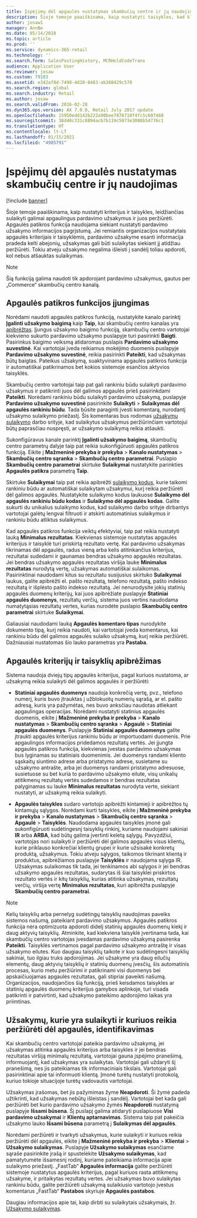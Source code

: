 ```yaml
---
title: Įspėjimų dėl apgaulės nustatymas skambučių centre ir jų naudojimas
description: Šioje temoje paaiškinama, kaip nustatyti taisykles, kad klientų aptarnavimo atstovai užsakymų apdorojimo metu būtų įspėjami apie galimai apgaulingą informaciją. Galite apibrėžti konkrečius kodus, kuriuos naudojant galima automatiškai arba rankiniu būdu sulaikyti įtartinus užsakymus.
author: josaw1
manager: AnnBe
ms.date: 05/14/2018
ms.topic: article
ms.prod: ''
ms.service: dynamics-365-retail
ms.technology: ''
ms.search.form: SalesPostingHistory, MCRHoldCodeTrans
audience: Application User
ms.reviewer: josaw
ms.custom: 79103
ms.assetid: e342af8d-7498-4d20-8483-ab368429c578
ms.search.region: global
ms.search.industry: Retail
ms.author: josaw
ms.search.validFrom: 2016-02-28
ms.dyn365.ops.version: AX 7.0.0, Retail July 2017 update
ms.openlocfilehash: 15950edd142b222a90bee7876718f4fc5c607468
ms.sourcegitcommit: 38d40c331c8894acb7b119c5073e3088b54776c1
ms.translationtype: HT
ms.contentlocale: lt-LT
ms.lasthandoff: 01/15/2021
ms.locfileid: "4985791"
---
```

# <a name="set-up-and-work-with-call-center-fraud-alerts"></a>Įspėjimų dėl apgaulės nustatymas skambučių centre ir jų naudojimas

[!include [banner](includes/banner.md)]

Šioje temoje paaiškinama, kaip nustatyti kriterijus ir taisykles, leidžiančias sulaikyti galimai apgaulingus pardavimo užsakymus ir juos peržiūrėti. Apgaulės patikros funkcija naudojama siekiant nustatyti pardavimo užsakymo informacijos pagrįstumą. Jei remiantis organizacijos nustatytais apgaulės kriterijais ir taisyklėmis, pardavimo užsakyme esanti informacija pradeda kelti abejonių, užsakymas gali būti sulaikytas siekiant jį atidžiau peržiūrėti. Tokiu atveju užsakymo negalima išleisti į sandėlį toliau apdoroti, kol nebus atšauktas sulaikymas.

> [!NOTE]
> Šią funkciją galima naudoti tik apdorojant pardavimo užsakymus, gautus per „Commerce“ skambučių centro kanalą.

## <a name="turning-on-the-fraud-check-feature"></a>Apgaulės patikros funkcijos įjungimas

Norėdami naudoti apgaulės patikros funkciją, nustatykite kanalo parinktį **Įgalinti užsakymo baigimą** kaip **Taip**, kai skambučių centro kanalas yra [apibrėžtas](https://docs.microsoft.com/dynamics365/unified-operations/retail/set-up-order-processing-options). Įjungus užsakymo baigimo funkciją, skambučių centro vartotojai kiekvieno sukurto pardavimo užsakymo puslapyje turi pasirinkti **Baigti**. Pasirinkus baigimo veiksmą atidaromas puslapis **Pardavimo užsakymo suvestinė**. Kai vartotojai įveda reikiamus mokėjimo duomenis puslapyje **Pardavimo užsakymo suvestinė**, reikia pasirinkti **Pateikti**, kad užsakymas būtų baigtas. Pateikus užsakymą, suaktyvinama apgaulės patikros funkcija ir automatiškai patikrinamos bet kokios sistemoje esančios aktyvios taisyklės.

Skambučių centro vartotojai taip pat gali rankiniu būdu sulaikyti pardavimo užsakymus ir patikrinti juos dėl galimos apgaulės prieš pasirinkdami **Pateikti**. Norėdami rankiniu būdu sulaikyti pardavimo užsakymą, puslapyje **Pardavimo užsakymo suvestinė** pasirinkite **Sulaikyti** \> **Sulaikymas dėl apgaulės rankiniu būdu**. Tada būsite paraginti įvesti komentarą, nurodantį užsakymo sulaikymo priežastį. Šis komentaras bus rodomas [užsakymų sulaikymo](https://docs.microsoft.com/dynamics365/unified-operations/retail/work-with-order-holds) darbo srityje, kad sulaikytus užsakymus peržiūrinčiam vartotojui būtų paprasčiau nuspręsti, ar užsakymo sulaikymą reikia atšaukti.

Sukonfigūravus kanale parinktį **Įgalinti užsakymo baigimą**, skambučių centro parametrų dalyje taip pat reikia sukonfigūruoti apgaulės patikros funkciją. Eikite į **Mažmeninė prekyba ir prekyba** \> **Kanalo nustatymas** \> **Skambučių centro sąranka** \> **Skambučių centro parametrai**. Puslapio **Skambučių centro parametrai** skirtuke **Sulaikymai** nustatykite parinkties **Apgaulės patikra** parametrą **Taip**.

Skirtuke **Sulaikymai** taip pat reikia apibrėžti [sulaikymo kodus](https://docs.microsoft.com/dynamics365/unified-operations/retail/work-with-order-holds), kurie taikomi rankiniu būdu ar automatiškai sulaikytam užsakymui, kurį reikia peržiūrėti dėl galimos apgaulės. Nustatykite sulaikymo kodus laukuose **Sulaikymo dėl apgaulės rankiniu būdu kodas** ir **Sulaikymo dėl apgaulės kodas**. Galite sukurti du unikalius sulaikymo kodus, kad sulaikymo darbo srityje dirbantys vartotojai galėtų lengvai filtruoti ir atskirti automatinius sulaikymus ir rankiniu būdu atliktus sulaikymus.

Kad apgaulės patikros funkcija veiktų efektyviai, taip pat reikia nustatyti lauką **Minimalus rezultatas**. Kiekvienas sistemoje nustatytas apgaulės kriterijus ir taisyklė turi priskirtą rezultato vertę. Kai pardavimo užsakymas tikrinamas dėl apgaulės, radus vieną arba kelis atitinkančius kriterijus, rezultatai sudedami ir gaunamas bendras užsakymo apgaulės rezultatas. Jei bendras užsakymo apgaulės rezultatas viršija lauke **Minimalus rezultatas** nurodytą vertę, užsakymas automatiškai sulaikomas. Pasirinktinai naudodami kitus su rezultatu susijusius skirtuko **Sulaikymai** laukus, galite apibrėžti el. pašto rezultatą, telefono rezultatą, pašto indekso rezultatą ir išplėsto pašto indekso rezultatą. Jei nenurodysite jokių statinių apgaulės duomenų kriterijų, kai juos apibrėžiate puslapyje **Statiniai apgaulės duomenys**, rezultatų verčių, sistema juos vertins naudodama numatytąsias rezultatų vertes, kurias nurodėte puslapio **Skambučių centro parametrai** skirtuke **Sulaikymai**.

Galiausiai naudodami lauką **Apgaulės komentaro tipas** nurodykite dokumento tipą, kurį reikia naudoti, kai vartotojai įveda komentarus, kai rankiniu būdu dėl galimos apgaulės sulaiko užsakymą, kurį reikia peržiūrėti. Dažniausiai nustatomas šio lauko parametras yra **Pastaba**.

## <a name="defining-fraud-criteria-and-rules"></a>Apgaulės kriterijų ir taisyklių apibrėžimas

Sistema naudoja dviejų tipų apgaulės kriterijus, pagal kuriuos nustatoma, ar užsakymą reikia sulaikyti dėl galimos apgaulės ir peržiūrėti:

- **Statiniai apgaulės duomenys** naudoja konkrečią vertę, pvz., telefono numerį, kuris buvo įtrauktas į užblokuotų numerių sąrašą, ar el. pašto adresą, kuris yra pažymėtas, nes buvo anksčiau naudotas atliekant apgaulingas operacijas. Norėdami nustatyti statinius apgaulės duomenis, eikite į **Mažmeninė prekyba ir prekyba** \> **Kanalo nustatymas** \> **Skambučių centro sąranka** \> **Apgaulė** \> **Statiniai apgaulės duomenys**. Puslapyje **Statiniai apgaulės duomenys** galite įtraukti apgaulės kriterijus rankiniu būdu ar importuodami duomenis. Prie apgaulingos informacijos pridedamos rezultatų vertės. Jei įjungta apgaulės patikros funkcija, kiekvienas įvestas pardavimo užsakymas bus lyginamas su statiniais duomenimis. Jei duomenys randami kliento sąskaitų siuntimo adrese arba pristatymo adrese, susietame su užsakymo antrašte, arba jei duomenys randami pristatymo adresuose, susietuose su bet kuria to pardavimo užsakymo eilute, visų unikalių atitikmenų rezultatų vertės sudedamos ir bendras rezultatas palyginamas su lauke **Minimalus rezultatas** nurodyta verte, siekiant nustatyti, ar užsakymą reikia sulaikyti.

- **Apgaulės taisykles** sudaro vartotojo apibrėžti kintamieji ir apibrėžtos tų kintamųjų sąlygos. Norėdami kurti taisykles, eikite į **Mažmeninė prekyba ir prekyba** \> **Kanalo nustatymas** \> **Skambučių centro sąranka** \> **Apgaulė** \> **Taisyklės**. Naudodama apgaulės taisykles įmonė gali sukonfigūruoti sudėtingesnį taisyklių rinkinį, kuriame naudojami sakiniai **IR** arba **ARBA**, kad būtų galima įvertinti keletą sąlygų. Pavyzdžiui, vartotojas nori sulaikyti ir peržiūrėti dėl galimos apgaulės visus klientų, kurie priklauso konkrečiai klientų grupei ir kurie užsisakė konkretų produktą, užsakymus. Tokiu atveju sąlygos, taikomos tikrinant klientą ir produktus, apibrėžiamos puslapyje **Taisyklės** ir naudojama sąlyga IR. Užsakymas sulaikomas tik tada, jei tenkinamos abi sąlygos ir jei bendras užsakymo apgaulės rezultatas, sudarytas iš šiai taisyklei priskirtos rezultato vertės ir kitų taisyklių, kurias atitinka užsakymas, rezultatų verčių, viršija vertę **Minimalus rezultatas**, kuri apibrėžta puslapyje **Skambučių centro parametrai**.

> [!NOTE]
> Kelių taisyklių arba pernelyg sudėtingų taisyklių naudojimas paveiks sistemos našumą, pateikiant pardavimo užsakymus. Apgaulės patikros funkcija nėra optimizuota apdoroti didelį statinių apgaulės duomenų kiekį ir daug aktyvių taisyklių. Atminkite, kad kiekviena taisyklė įvertinama tada, kai skambučių centro vartotojas įvesdamas pardavimo užsakymą pasirenka **Pateikti**. Taisyklės vertinamos pagal pardavimo užsakymo antraštę ir visas užsakymo eilutes. Kuo daugiau taisyklių taikote ir kuo sudėtingesni taisyklių sakiniai, tuo ilgiau truks apdorojimas. Jei užsakyme yra daug eilučių elementų, daug aktyvių taisyklių ir statinių duomenų įvesčių, šis automatinis procesas, kurio metu peržiūrimi ir patikrinami visi duomenys bei apskaičiuojamas apgaulės rezultatas, gali stipriai paveikti našumą. Organizacijos, naudojančios šią funkciją, prieš keisdamos taisykles ar statinių apgaulės duomenų kriterijus gamybos aplinkoje, turi visada patikrinti ir patvirtinti, kad užsakymo pateikimo apdorojimo laikas yra priimtinas.

## <a name="identifying-orders-that-are-on-hold-for-fraud-review"></a>Užsakymų, kurie yra sulaikyti ir kuriuos reikia peržiūrėti dėl apgaulės, identifikavimas

Kai skambučių centro vartotojai pateikia pardavimo užsakymą, jei užsakymas atitinka apgaulės kriterijus arba taisykles ir jei bendras rezultatas viršiją minimalų rezultatą, vartotojai gauna įspėjimo pranešimą, informuojantį, kad užsakymas yra sulaikytas. Vartotojai gali uždaryti šį pranešimą, nes jis pateikiamas tik informaciniais tikslais. Vartotojai gali pasirinktinai apie tai informuoti klientą. Įmonė turėtų nustatyti protokolą, kuriuo tokioje situacijoje turėtų vadovautis vartotojai.

Užsakymas įrašomas, bet jis pažymimas žyme **Neapdoroti**. Ši žymė padeda užtikrinti, kad užsakymas nebūtų išleistas į sandėlį. Vartotojai bet kada gali peržiūrėti bet kurio pardavimo užsakymo žymės **Neapdoroti** nustatymą puslapyje **Išsami būsena**. Šį puslapį galima atidaryti puslapiuose **Visi pardavimo užsakymai** ir **Klientų aptarnavimas**. Sistema taip pat pakeičia užsakymo lauko **Išsami būsena** parametrą į **Sulaikymas dėl apgaulės**.

Norėdami peržiūrėti ir tvarkyti užsakymus, kurie sulaikyti ir kuriuos reikia peržiūrėti dėl apgaulės, eikite į **Mažmeninė prekyba ir prekyba** \> **Klientai** \> **Užsakymo sulaikymas**. Puslapyje **Užsakymo sulaikymas** esančiame sąraše pasirinkite įrašą ir spustelėkite **Užsakymo sulaikymas**, kad pamatytumėte išsamesnį rodinį, kuriame pateikiama informacija apie sulaikymo priežastį. „FastTab“ **Apgaulės informacija** galite peržiūrėti sistemoje nustatytus apgaulės kriterijus, pagal kuriuos rasta atitikmenų užsakyme, ir pritaikytas rezultatų vertes. Jei užsakymas buvo sulaikytas rankiniu būdu, galite peržiūrėti užsakymą sulaikiusio vartotojo įvestus komentarus „FastTab“ **Pastabos** skyriuje **Apgaulės pastabos**.

Daugiau informacijos apie tai, kaip dirbti su sulaikytais užsakymais, žr. [Užsakymo sulaikymas](https://docs.microsoft.com/dynamics365/unified-operations/retail/work-with-order-holds).
